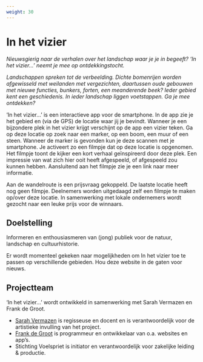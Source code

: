 ```yaml
---
weight: 30
---
```

# In het vizier

_Nieuwsgierig naar de verhalen over het landschap waar je je in begeeft? ‘In het vizier…’ neemt je mee op ontdekkingstocht._

_Landschappen spreken tot de verbeelding. Dichte bomenrijen worden afgewisseld met weilanden met vergezichten, daartussen oude gebouwen met nieuwe functies, bunkers, forten, een meanderende beek? Ieder gebied kent een geschiedenis. In ieder landschap liggen voetstappen. Ga je mee ontdekken?_

‘In het vizier…’ is een interactieve app voor de smartphone. In de app zie je het gebied en (via de GPS) de locatie waar jij je bevindt. Wanneer je een bijzondere plek in het vizier krijgt verschijnt op de app een vizier teken. Ga op deze locatie op zoek naar een marker, op een boom, een muur of een steen. Wanneer de marker is gevonden kun je deze scannen met je smartphone. Je activeert zo een filmpje dat op deze locatie is opgenomen. Het filmpje toont de kijker een kort verhaal geïnspireerd door deze plek. Een impressie van wat zich hier ooit heeft afgespeeld, of afgespeeld zou kunnen hebben. Aansluitend aan het filmpje zie je een link naar meer informatie.

Aan de wandelroute is een prijsvraag gekoppeld. De laatste locatie heeft nog geen filmpje. Deelnemers worden uitgedaagd zelf een filmpje te maken op/over deze locatie. In samenwerking met lokale ondernemers wordt gezocht naar een leuke prijs voor de winnaars.

## Doelstelling

Informeren en enthousiasmeren van (jong) publiek voor de natuur, landschap en cultuurhistorie.

Er wordt momenteel gekeken naar mogelijkheden om In het vizier toe te passen op verschillende gebieden. Hou deze website in de gaten voor nieuws.

## Projectteam

‘In het vizier…’ wordt ontwikkeld in samenwerking met Sarah Vermazen en Frank de Groot.

*   [Sarah Vermazen](http://sarahvermazen.com/) is regisseuse en docent en is verantwoordelijk voor de artistieke invulling van het project.
*   [Frank de Groot](http://nl.linkedin.com/in/frankdegroot/) is programmeur en ontwikkelaar van o.a. websites en app’s.
*   Stichting Voelspriet is initiator en verantwoordelijk voor zakelijke leiding & productie.